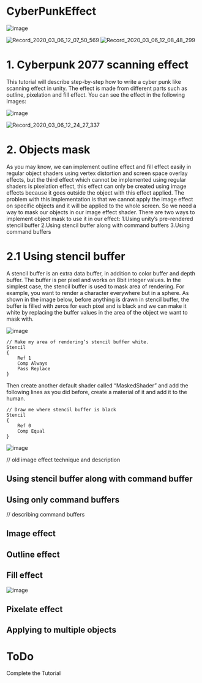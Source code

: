 # CyberPunkEffect

![image](https://user-images.githubusercontent.com/16706911/76066136-3c589380-5fa2-11ea-917e-ec85529c580c.png)




![Record_2020_03_06_12_07_50_569](https://user-images.githubusercontent.com/16706911/76066724-6199d180-5fa3-11ea-904e-0ac2b623ba2f.gif)
![Record_2020_03_06_12_08_48_299](https://user-images.githubusercontent.com/16706911/76066664-48912080-5fa3-11ea-9b0d-6bac6137143d.gif)


# 1. Cyberpunk 2077 scanning effect
This tutorial will describe step-by-step how to write a cyber punk like scanning effect in unity. The effect is made from different parts such as outline, pixelation and fill effect. You can see the effect in the following images:


![image](https://user-images.githubusercontent.com/16706911/76066897-b2a9c580-5fa3-11ea-9113-032b6d1b73a1.png)

![Record_2020_03_06_12_24_27_337](https://user-images.githubusercontent.com/16706911/76078657-57ce9900-5fb8-11ea-921f-b84640550de5.gif)

# 2. Objects mask
As you may know, we can implement outline effect and fill effect easily in regular object shaders using vertex distortion and screen space overlay effects, but the third effect which cannot be implemented using regular shaders is pixelation effect, this effect can only be created using image effects because it goes outside the object with this effect applied. The problem with this implementation is that we cannot apply the image effect on specific objects and it will be applied to the whole screen. So we need a way to mask our objects in our image effect shader.
There are two ways to implement object mask to use it in our effect:
1.Using unity’s pre-rendered stencil buffer
2.Using stencil buffer along with command buffers
3.Using command buffers


# 2.1 Using stencil buffer
A stencil buffer is an extra data buffer, in addition to color buffer and depth buffer. The buffer is per pixel and works on 8bit integer values.
In the simplest case, the stencil buffer is used to mask area of rendering. For example, you want to render a character everywhere but in a sphere.
As shown in the image below, before anything is drawn in stencil buffer, the buffer is filled with zeros for each pixel and is black and we can make it white by replacing the buffer values in the area of the object we want to mask with.

![image](https://user-images.githubusercontent.com/16706911/76067160-2fd53a80-5fa4-11ea-88ce-78208de39a22.png)
```
// Make my area of rendering’s stencil buffer white.
Stencil
{
    Ref 1
    Comp Always
    Pass Replace
}
```
Then create another default shader called “MaskedShader” and add the following lines as you did before, create a material of it and add it to the human.
```
// Draw me where stencil buffer is black
Stencil
{
    Ref 0
    Comp Equal
}
```
![image](https://user-images.githubusercontent.com/16706911/76067377-7e82d480-5fa4-11ea-95a4-7ff936d83289.png)



// old image effect technique and description
## Using stencil buffer along with command buffer

## Using only command buffers
// describing command buffers
## Image effect

## Outline effect
## Fill effect

![image](https://user-images.githubusercontent.com/16706911/76071779-07513e80-5fac-11ea-8b38-b1d49b4000a9.png)

## Pixelate effect
## Applying to multiple objects


# ToDo
Complete the Tutorial
